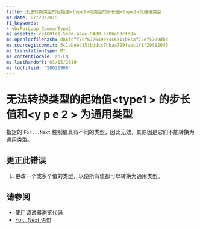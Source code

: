 ```yaml
---
title: 无法转换类型的起始值<type1>和类型的步长值<type2>为通用类型
ms.date: 07/20/2015
f1_keywords:
- vbrForLoop_CommonType2
ms.assetid: ce400fe1-5edd-4aee-94d8-530be03cfd9a
ms.openlocfilehash: d86fcff7cf677649e54c6311b8caf72ef5709db3
ms.sourcegitcommit: 5c1abeec15fbddcc7dbaa729fabc1f1f29f12045
ms.translationtype: MT
ms.contentlocale: zh-CN
ms.lasthandoff: 03/15/2019
ms.locfileid: "58021906"
---
```

# <a name="cannot-convert-start-value-of-type-type1-and-step-value-of-type-type2-to-a-common-type"></a>无法转换类型的起始值\<type1 > 的步长值和\<y p e 2 > 为通用类型
指定的 `For...Next` 控制值具有不同的类型，因此无效，其原因是它们不能转换为通用类型。  
  
## <a name="to-correct-this-error"></a>更正此错误  
  
1.  更改一个或多个值的类型，以便所有值都可以转换为通用类型。  
  
## <a name="see-also"></a>请参阅

- [使用调试器浏览代码](/visualstudio/debugger/navigating-through-code-with-the-debugger)
- [For...Next 语句](../../visual-basic/language-reference/statements/for-next-statement.md)
